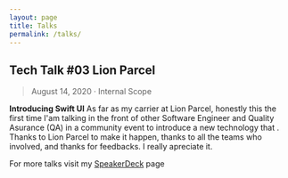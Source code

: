 ```yaml
---
layout: page
title: Talks
permalink: /talks/
---
```


## Tech Talk #03 Lion Parcel
> August 14, 2020 · Internal Scope

<script async class="speakerdeck-embed" data-id="36066cc3674440caa424d1503b2fed44" data-ratio="1.77777777777778" src="//speakerdeck.com/assets/embed.js"></script>

**Introducing Swift UI** As far as my carrier at Lion Parcel, honestly this the first time I'am talking in the front of other Software Engineer and Quality Asurance (QA) in a community event to introduce a new technology that . Thanks to Lion Parcel to make it happen, thanks to all the teams who involved, and thanks for feedbacks. I really apreciate it.

For more talks visit my [SpeakerDeck](https://speakerdeck.com/erwindosianipar) page
